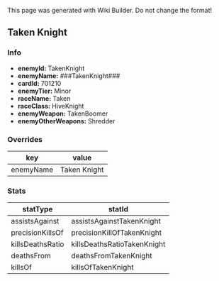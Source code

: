 <span class="wiki-builder">This page was generated with Wiki Builder. Do not change the format!</span>

## Taken Knight
### Info
* **enemyId:** TakenKnight
* **enemyName:** ###TakenKnight###
* **cardId:** 701210
* **enemyTier:** Minor
* **raceName:** Taken
* **raceClass:** HiveKnight
* **enemyWeapon:** TakenBoomer
* **enemyOtherWeapons:** Shredder

### Overrides
key | value
--- | -----
enemyName | Taken Knight

### Stats
statType | statId
-------- | ------
assistsAgainst | assistsAgainstTakenKnight
precisionKillsOf | precisionKillOfTakenKnight
killsDeathsRatio | killsDeathsRatioTakenKnight
deathsFrom | deathsFromTakenKnight
killsOf | killsOfTakenKnight

